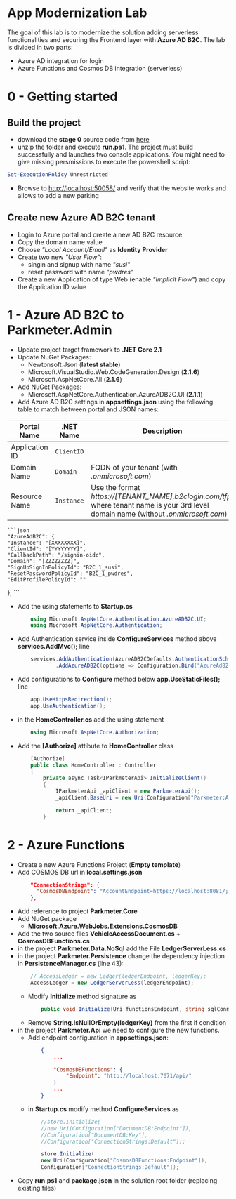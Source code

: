 # App Modernization Lab

The goal of this lab is to modernize the solution adding serverless functionalities and securing the Frontend layer with **Azure AD B2C**.
The lab is divided in two parts: 
- Azure AD integration for login
- Azure Functions and Cosmos DB integration (serverless)

# 0 - Getting started

## Build the project
- download the **stage 0** source code from [here](https://github.com/ocpalps/parkmeter/archive/0.zip)
- unzip the folder and execute **run.ps1**. The project must build successfully and launches two console applications. You might need to give missing persmissions to execute the powershell script:
```powershell
Set-ExecutionPolicy Unrestricted
```
- Browse to [http://localhost:50058/](http://localhost:50058/) and verify that the website works and allows to add a new parking

## Create new Azure AD B2C tenant
- Login to Azure portal and create a new AD B2C resource
- Copy the domain name value
- Choose *"Local Account/Email"* as **Identity Provider**
- Create two new *"User Flow"*:
  - singin and signup with name *"susi"*
  - reset password with name *"pwdres"*
- Create a new Application of type Web (enable *"Implicit Flow"*) and copy the Application ID value


# 1 - Azure AD B2C to Parkmeter.Admin

- Update project target framework to **.NET Core 2.1**
- Update NuGet Packages:
  - Newtonsoft.Json (**latest stable**)
  - Microsoft.VisualStudio.Web.CodeGeneration.Design (**2.1.6**)
  - Microsoft.AspNetCore.All (**2.1.6**)
- Add NuGet Packages:
  - Microsoft.AspNetCore.Authentication.AzureADB2C.UI (**2.1.1**)
- Add Azure AD B2C settings in **appsettings.json** using the following table to match between portal and JSON names:

 Portal Name | .NET Name | Description | Example
--- | --- | --- | ---
Application ID | `ClientID` | |*41a7bd7f-3d45-44b7-98e8-b02303ed08e2*
Domain Name | `Domain` | FQDN of your tenant (with *.onmicrosoft.com*) | *parkmeter.onmicrosoft.com*
Resource Name  | `Instance` | Use the format *https://[TENANT_NAME].b2clogin.com/tfp/* where tenant name is your 3rd level domain name (without *.onmicrosoft.com*)  | *https://parkmeter.b2clogin.com/tfp/*



    ```json 
    "AzureAdB2C": {
    "Instance": "[XXXXXXXX]",
    "ClientId": "[YYYYYYYY]",
    "CallbackPath": "/signin-oidc",
    "Domain": "[ZZZZZZZZ]",
    "SignUpSignInPolicyId": "B2C_1_susi",
    "ResetPasswordPolicyId": "B2C_1_pwdres",
    "EditProfilePolicyId": ""
  },
    ```
- Add the using statements to **Startup.cs**
    ```csharp 
        using Microsoft.AspNetCore.Authentication.AzureADB2C.UI;
        using Microsoft.AspNetCore.Authentication;
    ```
- Add Authentication service inside **ConfigureServices** method above **services.AddMvc();** line
    ```csharp 
        services.AddAuthentication(AzureADB2CDefaults.AuthenticationScheme)
                .AddAzureADB2C(options => Configuration.Bind("AzureAdB2C", options));
    ```
- Add configurations to **Configure** method below **app.UseStaticFiles();** line
    ```csharp 
        app.UseHttpsRedirection();
        app.UseAuthentication();
    ```
- in the **HomeController.cs** add the using statement
    ```csharp 
        using Microsoft.AspNetCore.Authorization;
    ```
- Add the **[Authorize]** attibute to **HomeController** class
    ```csharp 
        [Authorize]
        public class HomeController : Controller
        {
            private async Task<IParkmeterApi> InitializeClient()
            {
                IParkmeterApi _apiClient = new ParkmeterApi();
                _apiClient.BaseUri = new Uri(Configuration["Parkmeter:ApiUrl"]);

                return _apiClient;
            }
    ```


# 2 - Azure Functions

- Create a new Azure Functions Project (**Empty template**)
- Add COSMOS DB url in **local.settings.json**
    ```json 
        "ConnectionStrings": {
          "CosmosDBEndpoint": "AccountEndpoint=https://localhost:8081/;AccountKey=C2y6yDjf5/R+ob0N8A7Cgv30VRDJIWEHLM+4QDU5DE2nQ9nDuVTqobD4b8mGGyPMbIZnqyMsEcaGQy67XIw/Jw=="
        },
    ```
- Add reference to project **Parkmeter.Core**
- Add NuGet package
  - **Microsoft.Azure.WebJobs.Extensions.CosmosDB**
- Add the two source files **VehicleAccessDocument.cs** + **CosmosDBFunctions.cs**
- in the project **Parkmeter.Data.NoSql** add the File **LedgerServerLess.cs**
- in the project **Parkmeter.Persistence** change the dependency injection in **PersistenceManager.cs** (line 43):
    ```csharp 
        // AccessLedger = new Ledger(ledgerEndpoint, ledgerKey);
        AccessLedger = new LedgerServerLess(ledgerEndpoint);
    ```
    - Modify **Initialize** method signature as
        ```csharp        
            public void Initialize(Uri functionsEndpoint, string sqlConnectionString)
       ```
    - Remove **String.IsNullOrEmpty(ledgerKey)** from the first if condition
- in the project **Parkmeter.Api** we need to configure the new functions.
  - Add endpoint configuration in **appsettings.json**:
    ```json
        {
            ...
    
            "CosmosDBFunctions": {
                "Endpoint": "http://localhost:7071/api/"
            }
            ...
        }
    ```
  - in **Startup.cs** modify method **ConfigureServices** as
    ```csharp
        //store.Initialize(
        //new Uri(Configuration["DocumentDB:Endpoint"]),
        //Configuration["DocumentDB:Key"],
        //Configuration["ConnectionStrings:Default"]);

        store.Initialize(
        new Uri(Configuration["CosmosDBFunctions:Endpoint"]),
        Configuration["ConnectionStrings:Default"]);
    ```
- Copy **run.ps1** and **package.json** in the solution root folder (replacing existing files)
